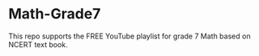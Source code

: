 # Math-Grade7
This repo supports the FREE YouTube playlist for grade 7 Math based on NCERT text book.
